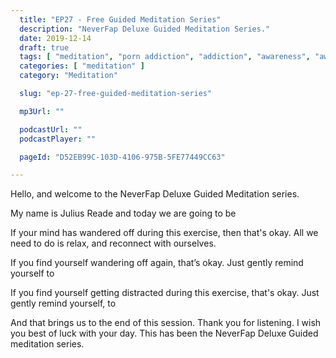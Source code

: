 ```yaml
---
  title: "EP27 - Free Guided Meditation Series"
  description: "NeverFap Deluxe Guided Meditation Series."
  date: 2019-12-14
  draft: true
  tags: [ "meditation", "porn addiction", "addiction", "awareness", "awareness exercises", "perspective", "nofap", "neverfap", "neverfap deluxe" ]
  categories: [ "meditation" ]
  category: "Meditation"

  slug: "ep-27-free-guided-meditation-series"

  mp3Url: ""

  podcastUrl: ""
  podcastPlayer: ""

  pageId: "D52EB99C-103D-4106-975B-5FE77449CC63"

---
```


<!-- senses -->

Hello, and welcome to the NeverFap Deluxe Guided Meditation series.

My name is Julius Reade and today we are going to be


If your mind has wandered off during this exercise, then that's okay. All we need to do is relax, and reconnect with ourselves.


If you find yourself wandering off again, that’s okay. Just gently remind yourself to


If you find yourself getting distracted during this exercise, that's okay. Just gently remind yourself, to


And that brings us to the end of this session. Thank you for listening. I wish you best of luck with your day. This has been the NeverFap Deluxe Guided meditation series.
